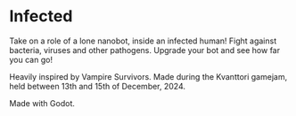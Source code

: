 # Infected

Take on a role of a lone nanobot, inside an infected human! Fight against bacteria, viruses and other pathogens. Upgrade your bot and see how far you can go!

Heavily inspired by Vampire Survivors. Made during the Kvanttori gamejam, held between 13th and 15th of December, 2024.

Made with Godot.
